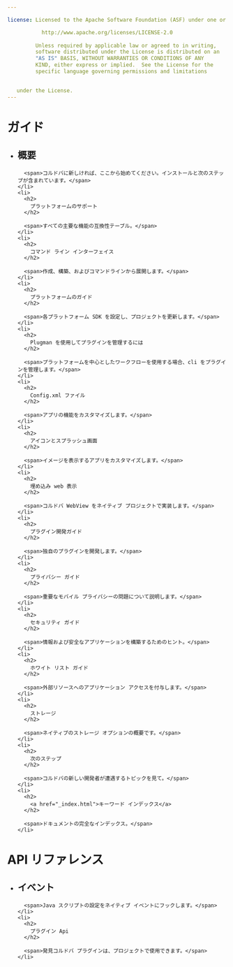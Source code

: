```yaml
---

license: Licensed to the Apache Software Foundation (ASF) under one or more contributor license agreements. See the NOTICE file distributed with this work for additional information regarding copyright ownership. The ASF licenses this file to you under the Apache License, Version 2.0 (the "License"); you may not use this file except in compliance with the License. You may obtain a copy of the License at

           http://www.apache.org/licenses/LICENSE-2.0
    
         Unless required by applicable law or agreed to in writing,
         software distributed under the License is distributed on an
         "AS IS" BASIS, WITHOUT WARRANTIES OR CONDITIONS OF ANY
         KIND, either express or implied.  See the License for the
         specific language governing permissions and limitations
    

   under the License.
---
```


<div id="home">
  <h1>
    ガイド
  </h1>
  
  <ul>
    <li>
      <h2>
        概要
      </h2>
      
      <span>コルドバに新しければ、ここから始めてください。インストールと次のステップが含まれています。</span>
    </li>
    <li>
      <h2>
        プラットフォームのサポート
      </h2>
      
      <span>すべての主要な機能の互換性テーブル。</span>
    </li>
    <li>
      <h2>
        コマンド ライン インターフェイス
      </h2>
      
      <span>作成、構築、およびコマンドラインから展開します。</span>
    </li>
    <li>
      <h2>
        プラットフォームのガイド
      </h2>
      
      <span>各プラットフォーム SDK を設定し、プロジェクトを更新します。</span>
    </li>
    <li>
      <h2>
        Plugman を使用してプラグインを管理するには
      </h2>
      
      <span>プラットフォームを中心としたワークフローを使用する場合、cli をプラグインを管理します。</span>
    </li>
    <li>
      <h2>
        Config.xml ファイル
      </h2>
      
      <span>アプリの機能をカスタマイズします。</span>
    </li>
    <li>
      <h2>
        アイコンとスプラッシュ画面
      </h2>
      
      <span>イメージを表示するアプリをカスタマイズします。</span>
    </li>
    <li>
      <h2>
        埋め込み web 表示
      </h2>
      
      <span>コルドバ WebView をネイティブ プロジェクトで実装します。</span>
    </li>
    <li>
      <h2>
        プラグイン開発ガイド
      </h2>
      
      <span>独自のプラグインを開発します。</span>
    </li>
    <li>
      <h2>
        プライバシー ガイド
      </h2>
      
      <span>重要なモバイル プライバシーの問題について説明します。</span>
    </li>
    <li>
      <h2>
        セキュリティ ガイド
      </h2>
      
      <span>情報および安全なアプリケーションを構築するためのヒント。</span>
    </li>
    <li>
      <h2>
        ホワイト リスト ガイド
      </h2>
      
      <span>外部リソースへのアプリケーション アクセスを付与します。</span>
    </li>
    <li>
      <h2>
        ストレージ
      </h2>
      
      <span>ネイティブのストレージ オプションの概要です。</span>
    </li>
    <li>
      <h2>
        次のステップ
      </h2>
      
      <span>コルドバの新しい開発者が遭遇するトピックを見て。</span>
    </li>
    <li>
      <h2>
        <a href="_index.html">キーワード インデックス</a>
      </h2>
      
      <span>ドキュメントの完全なインデックス。</span>
    </li>
  </ul>
  
  <h1>
    API リファレンス
  </h1>
  
  <ul>
    <li>
      <h2>
        イベント
      </h2>
      
      <span>Java スクリプトの設定をネイティブ イベントにフックします。</span>
    </li>
    <li>
      <h2>
        プラグイン Api
      </h2>
      
      <span>発見コルドバ プラグインは、プロジェクトで使用できます。</span>
    </li>
  </ul>
</div>